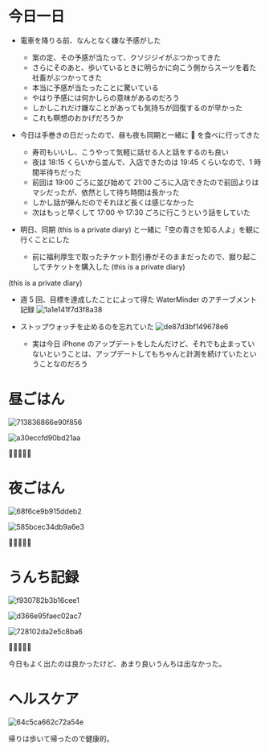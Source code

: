 # 今日一日
- 電車を降りる前、なんとなく嫌な予感がした
    - 案の定、その予感が当たって、クソジジイがぶつかってきた
    - さらにそのあと、歩いているときに明らかに向こう側からスーツを着た社畜がぶつかってきた
    - 本当に予感が当たったことに驚いている
    - やはり予感には何かしらの意味があるのだろう
    - しかしこれだけ嫌なことがあっても気持ちが回復するのが早かった
    - これも瞑想のおかげだろうか

- 今日は手巻きの日だったので、昼も夜も同期と一緒に 🍣 を食べに行ってきた
    - 寿司もいいし、こうやって気軽に話せる人と話をするのも良い
    - 夜は 18:15 くらいから並んで、入店できたのは 19:45 くらいなので、1 時間半待ちだった
    - 前回は 19:00 ごろに並び始めて 21:00 ごろに入店できたので前回よりはマシだったが、依然として待ち時間は長かった
    - しかし話が弾んだのでそれほど長くは感じなかった
    - 次はもっと早くして 17:00 や 17:30 ごろに行こうという話をしていた

- 明日、同期 (this is a private diary) と一緒に「空の青さを知る人よ」を観に行くことにした
    - 前に福利厚生で取ったチケット割引券がそのままだったので、掘り起こしてチケットを購入した
 (this is a private diary) 

 (this is a private diary) 

- 週 5 回、目標を達成したことによって得た WaterMinder のアチーブメント記録
![1a1e141f7d3f8a38](/images/2019/11/1a1e141f7d3f8a38.png)

- ストップウォッチを止めるのを忘れていた
![de87d3bf149678e6](/images/2019/11/de87d3bf149678e6.png)
    - 実は今日 iPhone のアップデートをしたんだけど、それでも止まっていないということは、アップデートしてもちゃんと計測を続けていたということなのだろう

# 昼ごはん
![713836866e90f856](/images/2019/11/713836866e90f856.jpg)

![a30eccfd90bd21aa](/images/2019/11/a30eccfd90bd21aa.jpg)

🍣🍣🍣🍣🍣

# 夜ごはん
![68f6ce9b915ddeb2](/images/2019/11/68f6ce9b915ddeb2.jpg)

![585bcec34db9a6e3](/images/2019/11/585bcec34db9a6e3.jpg)

🍣🍣🍣🍣🍣

# うんち記録
![f930782b3b16cee1](/images/2019/11/f930782b3b16cee1.png)

![d366e95faec02ac7](/images/2019/11/d366e95faec02ac7.png)

![728102da2e5c8ba6](/images/2019/11/728102da2e5c8ba6.png)

💩💩💩💩💩

今日もよく出たのは良かったけど、あまり良いうんちは出なかった。

# ヘルスケア
![64c5ca662c72a54e](/images/2019/11/64c5ca662c72a54e.png)

帰りは歩いて帰ったので健康的。
